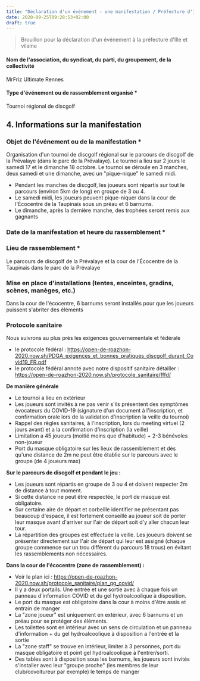 ```yaml
---
title: "Déclaration d'un événement - une manifestation / Préfecture d'Ille-et-Vilaine-arrondissement de Rennes - COVID-19"
date: 2020-09-25T09:28:53+02:00
draft: true
---
```


> Brouillon pour la déclaration d'un événement à la préfecture d'Ille et vilaine 

#### Nom de l'association, du syndicat, du parti, du groupement, de la collectivité
MrFriz Ultimate Rennes

#### Type d'événement ou de rassemblement organisé *
Tournoi régional de discgolf


## 4. Informations sur la manifestation

### Objet de l'événement ou de la manifestation *

Organisation d'un tournoi de discgolf régional sur le parcours de discgolf de la Prévalaye (dans le parc de la Prévalaye).
Le tournoi a lieu sur 2 jours le samedi 17 et le dimanche 18 octobre.
Le tournoi se déroule en 3 manches, deux samedi et une dimanche, avec un "pique-nique" le samedi midi.

 - Pendant les manches de discgolf, les joueurs sont répartis sur tout le parcours (environ 5km de long) en groupe de 3 ou 4.
 - Le samedi midi, les joueurs peuvent pique-niquer dans la cour de l'Écocentre de la Taupinais sous un préau et 6 barnums.
 - Le dimanche, après la dernière manche, des trophées seront remis aux gagnants
	
	

### Date de la manifestation et heure du rassemblement *

### Lieu de rassemblement *
Le parcours de discgolf de la Prévalaye et la cour de l'Écocentre de la Taupinais dans le parc de la Prévalaye




### Mise en place d'installations (tentes, enceintes, gradins, scènes, manèges, etc.)

Dans la cour de l'écocentre, 6 barnums seront installés pour que les joueurs puissent s'abriter des éléments

### Protocole sanitaire
Nous suivrons au plus près les exigences gouvernementale et fédérale 

 - le protocole fédéral : https://open-de-roazhon-2020.now.sh/PDGA_exigences_et_bonnes_pratiques_discgolf_durant_Covid19_FR.pdf
 - le protocole fédéral annoté avec notre dispositif sanitaire détailler : https://open-de-roazhon-2020.now.sh/protocole_sanitaire/fffd/

__De manière générale__

 - Le tournoi a lieu en extérieur
 - Les joueurs sont invités à ne pas venir s'ils présentent des symptômes évocateurs du COVID-19 (signature d'un document à l'inscription, et confirmation orale lors de la validation d'inscription la veille du tournoi)
 - Rappel des règles sanitaires, à l'inscription, lors du meeting virtuel (2 jours avant) et a la confirmation d'inscription (la veille)
 - Limitation a 45 joueurs (moitié moins que d'habitude) + 2-3 bénévoles non-joueur
 - Port du masque obligatoire sur les lieux de rassemblement et dès qu'une distance de 2m ne peut être établie sur le parcours avec le groupe (de 4 joueurs max)

__Sur le parcours de discgolf et pendant le jeu :__

 - Les joueurs sont répartis en groupe de 3 ou 4 et doivent respecter 2m de distance à tout moment. 
 - Si cette distance ne peut être respectée, le port de masque est obligatoire. 
 - Sur certaine aire de départ et corbeille identifier ne présentant pas beaucoup d'espace, il est fortement conseillé au joueur soit de porter leur masque avant d'arriver sur l'air de départ soit d'y aller chacun leur tour.
 - La répartition des groupes est effectuée la veille. Les joueurs doivent se présenter directement sur l'air de départ qui leur est assigné (chaque groupe commence sur un trou différent du parcours 18 trous) en évitant les rassemblements non nécessaires.

__Dans la cour de l'écocentre (zone de rassemblement) :__

 - Voir le plan ici : https://open-de-roazhon-2020.now.sh/protocole_sanitaire/plan_qg_covid/
 - Il y a deux portails. Une entrée et une sortie avec à chaque fois un panneau d'information COVID et du gel hydroalcoolique à disposition.
 - Le port du masque est obligatoire dans la cour à moins d'être assis et entrain de manger
 - La "zone joueur" est uniquement en extérieur, avec 6 barnums et  un préau pour se protéger des éléments.
 - Les toilettes sont en intérieur avec un sens de circulation et un panneau d'information + du gel hydroalcoolique à disposition a l'entrée et la sortie
 - La "zone staff" se trouve en intérieur, limiter à 3 personnes, port du masque obligatoire et point gel hydroalcoolique à l'entrer/sorti.
 - Des tables sont à disposition sous les barnums, les joueurs sont invités s'installer avec leur "groupe proche" (les membres de leur club/covoitureur par exemple) le temps de manger





